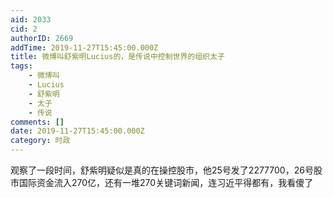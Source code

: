```yaml
---
aid: 2033
cid: 2
authorID: 2669
addTime: 2019-11-27T15:45:00.000Z
title: 微博叫舒紫明Lucius的，是传说中控制世界的组织太子
tags:
    - 微博叫
    - Lucius
    - 舒紫明
    - 太子
    - 传说
comments: []
date: 2019-11-27T15:45:00.000Z
category: 时政
---
```


观察了一段时间，舒紫明疑似是真的在操控股市，他25号发了2277700，26号股市国际资金流入270亿，还有一堆270关键词新闻，连习近平得都有，我看傻了

